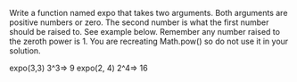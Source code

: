 Write a function named expo that takes two arguments. Both arguments are positive numbers or zero. The second number is what the first number should be raised to. See example below. Remember any number raised to the zeroth power is 1. You are recreating Math.pow() so do not use it in your solution.

expo(3,3) 3^3=> 9
expo(2, 4) 2^4=> 16